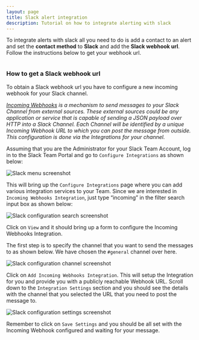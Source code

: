 ```yaml
---
layout: page
title: Slack alert integration
description: Tutorial on how to integrate alerting with slack
---
```


To integrate alerts with slack all you need to do is add a contact to an alert and set the **contact method** to **Slack** and add the **Slack webhook url**. Follow the instructions below to get your webhook url.

<img alt="" src="{{ site.baseurl }}/gfx/alerting/integrations/slack/slackContactMethod.png" class="img-responsive" alt="Screenshot of dropdown location in dashboard" />

### How to get a Slack webhook url

To obtain a Slack webhook url you have to configure a new incoming webhook for your Slack channel.

*<a href="https://api.slack.com/incoming-webhooks">Incoming Webhooks</a> is a mechanism to send messages to your Slack Channel from external sources. These external sources could be any application or service that is capable of sending a JSON payload over HTTP into a Slack Channel. Each Channel will be identified by a unique Incoming Webhook URL to which you can post the message from outside. This configuration is done via the Integrations for your channel.*

Assuming that you are the Administrator for your Slack Team Account, log in to the Slack Team Portal and go to `Configure Integrations` as shown below:

<img alt="Slack menu screenshot" src="{{ site.baseurl }}/gfx/alerting/integrations/slack/02-slack-configure-integration_0.png"/>

This will bring up the `Configure Integrations` page where you can add various integration services to your Team. Since we are interested in `Incoming Webhooks Integration`, just type “incoming” in the filter search input box as shown below:

<img alt="Slack configuration search screenshot" src="{{ site.baseurl }}/gfx/alerting/integrations/slack/03-slack-filter-search-incoming.png"/>

Click on `View` and it should bring up a form to configure the Incoming Webhooks Integration.

The first step is to specify the channel that you want to send the messages to as shown below. We have chosen the `#general` channel over here.

<img alt="Slack configuration channel screenshot" src="{{ site.baseurl }}/gfx/alerting/integrations/slack/04-slack-channel-general.png"/>

Click on `Add Incoming Webhooks Integration`. This will setup the Integration for you and provide you with a publicly reachable Webhook URL. Scroll down to the `Integration Settings` section and you should see the details with the channel that you selected the URL that you need to post the message to.

<img alt="Slack configuration settings screenshot" src="{{ site.baseurl }}/gfx/alerting/integrations/slack/05-slack-add-incoming-webhooks-integration.png"/>

Remember to click on `Save Settings` and you should be all set with the Incoming Webhook configured and waiting for your message.

